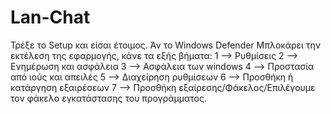 # Lan-Chat
Τρέξε το Setup και είσαι έτοιμος. Άν το Windows Defender Μπλοκάρει την εκτέλεση της εφαρμογής, κάνε τα εξής βήματα:
1 --> Ρυθμίσεις
2 --> Ενημέρωση και ασφάλεια
3 --> Ασφάλεια των windows
4 --> Προστασία από ιούς και απειλές
5 --> Διαχείρηση ρυθμίσεων
6 --> Προσθήκη ή κατάργηση εξαιρέσεων
7 --> Προσθήκη εξαίρεσης/Φάκελος/Επιλέγουμε τον φάκελο εγκατάστασης του προγράμματος.
